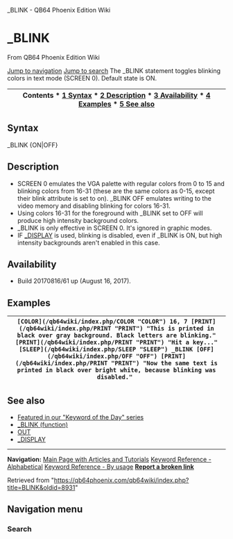


\_BLINK - QB64 Phoenix Edition Wiki








# \_BLINK



From QB64 Phoenix Edition Wiki



[Jump to navigation](#mw-head)
[Jump to search](#searchInput)
The \_BLINK statement toggles blinking colors in text mode (SCREEN 0). Default state is ON.


  






| Contents * [1 Syntax](#Syntax) * [2 Description](#Description) * [3 Availability](#Availability) * [4 Examples](#Examples) * [5 See also](#See_also) |
| --- |


## Syntax


\_BLINK {ON|OFF}
  




## Description


* SCREEN 0 emulates the VGA palette with regular colors from 0 to 15 and blinking colors from 16-31 (these are the same colors as 0-15, except their blink attribute is set to on). \_BLINK OFF emulates writing to the video memory and disabling blinking for colors 16-31.
* Using colors 16-31 for the foreground with \_BLINK set to OFF will produce high intensity background colors.
* \_BLINK is only effective in SCREEN 0. It's ignored in graphic modes.
* IF [\_DISPLAY](/qb64wiki/index.php/DISPLAY "DISPLAY") is used, blinking is disabled, even if \_BLINK is ON, but high intensity backgrounds aren't enabled in this case.


  




## Availability


* Build 20170816/61 up (August 16, 2017).


  




## Examples




| ``` [COLOR](/qb64wiki/index.php/COLOR "COLOR") 16, 7 [PRINT](/qb64wiki/index.php/PRINT "PRINT") "This is printed in black over gray background. Black letters are blinking." [PRINT](/qb64wiki/index.php/PRINT "PRINT") "Hit a key..." [SLEEP](/qb64wiki/index.php/SLEEP "SLEEP") _BLINK [OFF](/qb64wiki/index.php/OFF "OFF") [PRINT](/qb64wiki/index.php/PRINT "PRINT") "Now the same text is printed in black over bright white, because blinking was disabled."  ``` |
| --- |


  




## See also


* [Featured in our "Keyword of the Day" series](https://qb64phoenix.com/forum/showthread.php?tid=1319)
* [\_BLINK (function)](/qb64wiki/index.php/BLINK_(function) "BLINK (function)")
* [OUT](/qb64wiki/index.php/OUT "OUT")
* [\_DISPLAY](/qb64wiki/index.php/DISPLAY "DISPLAY")


  






---


**Navigation:**
[Main Page with Articles and Tutorials](/qb64wiki/index.php/Main_Page "Main Page")
[Keyword Reference - Alphabetical](/qb64wiki/index.php/Keyword_Reference_-_Alphabetical "Keyword Reference - Alphabetical")
[Keyword Reference - By usage](/qb64wiki/index.php/Keyword_Reference_-_By_usage "Keyword Reference - By usage")
**[Report a broken link](https://qb64phoenix.com/forum/showthread.php?tid=2800)**  





Retrieved from "<https://qb64phoenix.com/qb64wiki/index.php?title=BLINK&oldid=8931>"




## Navigation menu








### Search





















